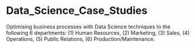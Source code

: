# Data_Science_Case_Studies
Optimising business processes with Data Science techniques to the following 6 departments: (1) Human Resources, (2) Marketing, (3) Sales, (4) Operations, (5) Public Relations, (6) Production/Maintenance.
